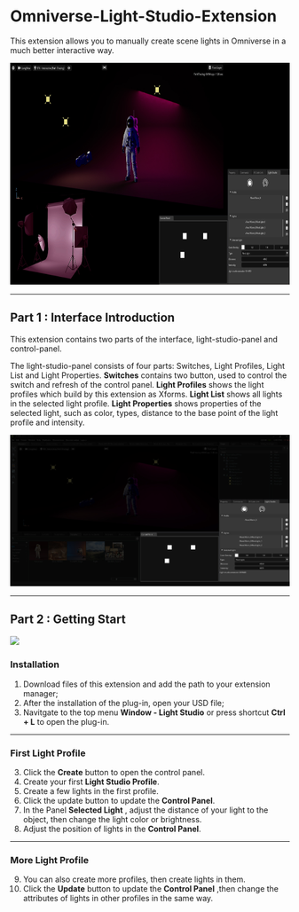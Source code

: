 # Omniverse-Light-Studio-Extension

This extension allows you to manually create scene lights in Omniverse in a much better interactive way.

<div><img height = '400' src =images\omniverse-light-studio-extension.jpg/></div>

***

## Part 1 : Interface Introduction

This extension contains two parts of the interface, light-studio-panel and control-panel.

The light-studio-panel consists of four parts: Switches, Light Profiles, Light List and Light Properties. **Switches** contains two button, used to control the switch and refresh of the control panel. **Light Profiles** shows the light profiles which build by this extension as Xforms. **Light List** shows all lights in the selected light profile. **Light Properties** shows properties of the selected light, such as color, types, distance to the base point of the light profile and intensity.

<div><img src =images\Interface.jpg/></div>

***

## Part 2 : Getting Start

<div><img src =images\demo.gif/></div>

### Installation

1. Download files of this extension and add the path to your extension manager;
2. After the installation of the plug-in, open your USD file;
3. Navitgate to the top menu **Window - Light Studio** or press shortcut **Ctrl + L** to open the plug-in.

***

### First Light Profile
3. Click the **Create** button to open the control panel.
4. Create your first **Light Studio Profile**.
5. Create a few lights in the first profile.
6. Click the update button to update the **Control Panel**.
7. In the Panel **Selected Light** , adjust the distance of your light to the object, then change the light color or brightness.
8. Adjust the position of lights in the **Control Panel**.

***

### More Light Profile
9. You can also create more profiles, then create lights in them.
10. Click the **Update** button to update the **Control Panel** ,then change the attributes of lights in other profiles in the same way.
